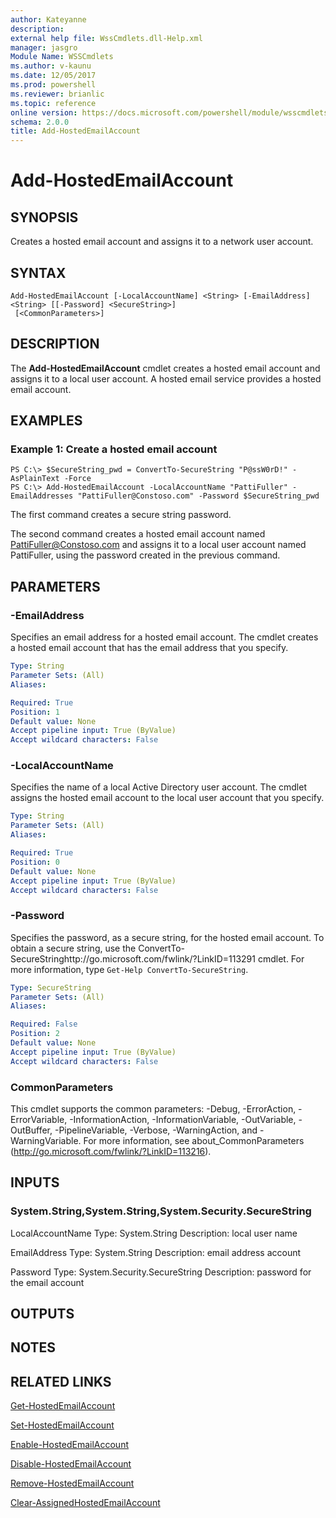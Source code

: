 ```yaml
---
author: Kateyanne
description: 
external help file: WssCmdlets.dll-Help.xml
manager: jasgro
Module Name: WSSCmdlets
ms.author: v-kaunu
ms.date: 12/05/2017
ms.prod: powershell
ms.reviewer: brianlic
ms.topic: reference
online version: https://docs.microsoft.com/powershell/module/wsscmdlets/add-hostedemailaccount?view=windowsserver2012r2-ps&wt.mc_id=ps-gethelp
schema: 2.0.0
title: Add-HostedEmailAccount
---
```


# Add-HostedEmailAccount

## SYNOPSIS
Creates a hosted email account and assigns it to a network user account.

## SYNTAX

```
Add-HostedEmailAccount [-LocalAccountName] <String> [-EmailAddress] <String> [[-Password] <SecureString>]
 [<CommonParameters>]
```

## DESCRIPTION
The **Add-HostedEmailAccount** cmdlet creates a hosted email account and assigns it to a local user account.
A hosted email service provides a hosted email account.

## EXAMPLES

### Example 1: Create a hosted email account
```
PS C:\> $SecureString_pwd = ConvertTo-SecureString "P@ssW0rD!" -AsPlainText -Force
PS C:\> Add-HostedEmailAccount -LocalAccountName "PattiFuller" -EmailAddresses "PattiFuller@Constoso.com" -Password $SecureString_pwd
```

The first command creates a secure string password.

The second command creates a hosted email account named PattiFuller@Constoso.com and assigns it to a local user account named PattiFuller, using the password created in the previous command.

## PARAMETERS

### -EmailAddress
Specifies an email address for a hosted email account.
The cmdlet creates a hosted email account that has the email address that you specify.

```yaml
Type: String
Parameter Sets: (All)
Aliases: 

Required: True
Position: 1
Default value: None
Accept pipeline input: True (ByValue)
Accept wildcard characters: False
```

### -LocalAccountName
Specifies the name of a local Active Directory user account.
The cmdlet assigns the hosted email account to the local user account that you specify.

```yaml
Type: String
Parameter Sets: (All)
Aliases: 

Required: True
Position: 0
Default value: None
Accept pipeline input: True (ByValue)
Accept wildcard characters: False
```

### -Password
Specifies the password, as a secure string, for the hosted email account.
To obtain a secure string, use the ConvertTo-SecureStringhttp://go.microsoft.com/fwlink/?LinkID=113291 cmdlet.
For more information, type `Get-Help ConvertTo-SecureString`.

```yaml
Type: SecureString
Parameter Sets: (All)
Aliases: 

Required: False
Position: 2
Default value: None
Accept pipeline input: True (ByValue)
Accept wildcard characters: False
```

### CommonParameters
This cmdlet supports the common parameters: -Debug, -ErrorAction, -ErrorVariable, -InformationAction, -InformationVariable, -OutVariable, -OutBuffer, -PipelineVariable, -Verbose, -WarningAction, and -WarningVariable. For more information, see about_CommonParameters (http://go.microsoft.com/fwlink/?LinkID=113216).

## INPUTS

### System.String,System.String,System.Security.SecureString
LocalAccountName
Type: System.String
Description: local user name

EmailAddress
Type: System.String
Description: email address account

Password
Type: System.Security.SecureString
Description: password for the email account

## OUTPUTS

## NOTES

## RELATED LINKS

[Get-HostedEmailAccount](./Get-HostedEmailAccount.md)

[Set-HostedEmailAccount](./Set-HostedEmailAccount.md)

[Enable-HostedEmailAccount](./Enable-HostedEmailAccount.md)

[Disable-HostedEmailAccount](./Disable-HostedEmailAccount.md)

[Remove-HostedEmailAccount](./Remove-HostedEmailAccount.md)

[Clear-AssignedHostedEmailAccount](./Clear-AssignedHostedEmailAccount.md)

